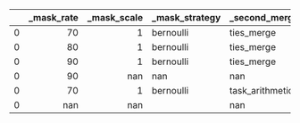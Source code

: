 |    |   _mask_rate |   _mask_scale | _mask_strategy   | _second_merge_method   | _src_merge                            |   cola |   mnli | model           |   mrpc |   qnli |   qqp |   rte |   scaling |   sst2 |   stsb |
|---:|-------------:|--------------:|:-----------------|:-----------------------|:--------------------------------------|-------:|-------:|:----------------|-------:|-------:|------:|------:|----------:|-------:|-------:|
|  0 |           70 |             1 | bernoulli        | ties_merge             | cola+sst2+mrpc+stsb+qqp+mnli+qnli+rte |   6.68 |  72.13 | dare_merge      |  74.64 |  79.92 | 76.39 | 40.43 |    nan    |  89.91 |  -9.16 |
|  0 |           80 |             1 | bernoulli        | ties_merge             | cola+sst2+mrpc+stsb+qqp+mnli+qnli+rte |   0    |  64.94 | dare_merge      |  74.98 |  76.52 | 75.83 | 49.82 |    nan    |  89.68 | -12.41 |
|  0 |           90 |             1 | bernoulli        | ties_merge             | cola+sst2+mrpc+stsb+qqp+mnli+qnli+rte |  -2.12 |  59.54 | dare_merge      |  76.22 |  73.83 | 76.54 | 52.71 |    nan    |  87.73 | -11.15 |
|  0 |           90 |           nan | nan              | nan                    | cola+sst2+mrpc+stsb+qqp+mnli+qnli+rte |   9.46 |  59.34 | ties_merge      |  74.71 |  65.93 | 41.29 | 47.29 |      0.7  |  72.13 |   9.21 |
|  0 |           70 |             1 | bernoulli        | task_arithmetic        | cola+sst2+mrpc+stsb+qqp+mnli+qnli+rte |   0    |  56.74 | dare_merge      |  76.01 |  69.93 | 74.73 | 51.99 |    nan    |  86.35 |  16.12 |
|  0 |          nan |           nan |                  | nan                    | cola+sst2+mrpc+stsb+qqp+mnli+qnli+rte |   6.68 |  65.83 | task_arithmetic |  78.43 |  78.42 | 73.23 | 53.43 |      0.29 |  83.94 |  27.86 |
